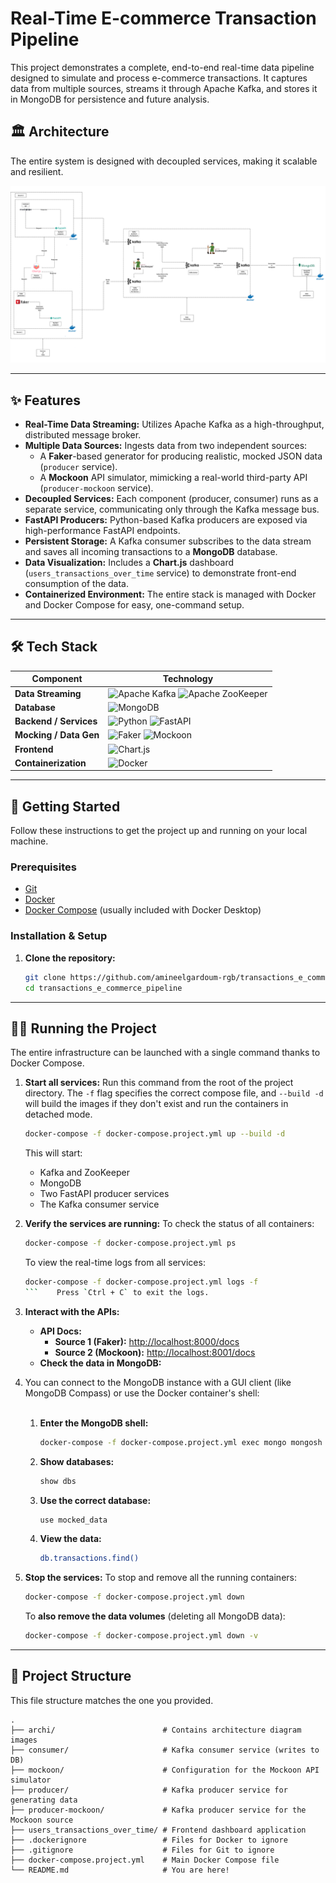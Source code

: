 # Real-Time E-commerce Transaction Pipeline

This project demonstrates a complete, end-to-end real-time data pipeline designed to simulate and process e-commerce transactions. It captures data from multiple sources, streams it through Apache Kafka, and stores it in MongoDB for persistence and future analysis.

## 🏛️ Architecture

The entire system is designed with decoupled services, making it scalable and resilient.

![Project Architecture Diagram](./archi/archi.png)

---

## ✨ Features

- **Real-Time Data Streaming:** Utilizes Apache Kafka as a high-throughput, distributed message broker.
- **Multiple Data Sources:** Ingests data from two independent sources:
  - A **Faker**-based generator for producing realistic, mocked JSON data (`producer` service).
  - A **Mockoon** API simulator, mimicking a real-world third-party API (`producer-mockoon` service).
- **Decoupled Services:** Each component (producer, consumer) runs as a separate service, communicating only through the Kafka message bus.
- **FastAPI Producers:** Python-based Kafka producers are exposed via high-performance FastAPI endpoints.
- **Persistent Storage:** A Kafka consumer subscribes to the data stream and saves all incoming transactions to a **MongoDB** database.
- **Data Visualization:** Includes a **Chart.js** dashboard (`users_transactions_over_time` service) to demonstrate front-end consumption of the data.
- **Containerized Environment:** The entire stack is managed with Docker and Docker Compose for easy, one-command setup.

---

## 🛠️ Tech Stack

| Component                    | Technology                                                                                                                                                                                                                                                |
| ---------------------------- | --------------------------------------------------------------------------------------------------------------------------------------------------------------------------------------------------------------------------------------------------------- |
| **Data Streaming**     | ![Apache Kafka](https://img.shields.io/badge/Apache%20Kafka-231F20?style=for-the-badge&logo=apachekafka&logoColor=white) ![Apache ZooKeeper](https://img.shields.io/badge/Apache%20ZooKeeper-F39217?style=for-the-badge&logo=apachezookeeper&logoColor=white) |
| **Database**           | ![MongoDB](https://img.shields.io/badge/MongoDB-4EA94B?style=for-the-badge&logo=mongodb&logoColor=white)                                                                                                                                                    |
| **Backend / Services** | ![Python](https://img.shields.io/badge/Python-3776AB?style=for-the-badge&logo=python&logoColor=white) ![FastAPI](https://img.shields.io/badge/FastAPI-009688?style=for-the-badge&logo=fastapi&logoColor=white)                                                |
| **Mocking / Data Gen** | ![Faker](https://img.shields.io/badge/Faker-D22572?style=for-the-badge) ![Mockoon](https://img.shields.io/badge/Mockoon-2563EB?style=for-the-badge&logo=mockoon&logoColor=white)                                                                              |
| **Frontend**           | ![Chart.js](https://img.shields.io/badge/Chart.js-FF6384?style=for-the-badge&logo=chartdotjs&logoColor=white)                                                                                                                                               |
| **Containerization**   | ![Docker](https://img.shields.io/badge/Docker-2496ED?style=for-the-badge&logo=docker&logoColor=white)                                                                                                                                                       |

---

## 🚀 Getting Started

Follow these instructions to get the project up and running on your local machine.

### Prerequisites

- [Git](https://git-scm.com/)
- [Docker](https://www.docker.com/products/docker-desktop/)
- [Docker Compose](https://docs.docker.com/compose/) (usually included with Docker Desktop)

### Installation & Setup

1. **Clone the repository:**
   ```bash
   git clone https://github.com/amineelgardoum-rgb/transactions_e_commerce_pipeline.git
   cd transactions_e_commerce_pipeline
   ```

---

## 🏃‍♀️ Running the Project

The entire infrastructure can be launched with a single command thanks to Docker Compose.

1. **Start all services:**
   Run this command from the root of the project directory. The `-f` flag specifies the correct compose file, and `--build -d` will build the images if they don't exist and run the containers in detached mode.

   ```bash
   docker-compose -f docker-compose.project.yml up --build -d
   ```

   This will start:

   - Kafka and ZooKeeper
   - MongoDB
   - Two FastAPI producer services
   - The Kafka consumer service
2. **Verify the services are running:**
   To check the status of all containers:

   ```bash
   docker-compose -f docker-compose.project.yml ps
   ```

   To view the real-time logs from all services:

   ```bash
   docker-compose -f docker-compose.project.yml logs -f
   ```    Press `Ctrl + C` to exit the logs.

   ```
3. **Interact with the APIs:**

   - **API Docs:**
     - **Source 1 (Faker):** [http://localhost:8000/docs](http://localhost:8000/docs)
     - **Source 2 (Mockoon):** [http://localhost:8001/docs](http://localhost:8001/docs)
   - **Check the data in MongoDB:**
4. You can connect to the MongoDB instance with a GUI client (like MongoDB Compass) or use the Docker container's shell:

   <br>

   1. **Enter the MongoDB shell:**
      ```bash
      docker-compose -f docker-compose.project.yml exec mongo mongosh
      ```
   2. **Show databases:**
      ```bash
      show dbs
      ```
   3. **Use the correct database:**
      ```bash
      use mocked_data
      ```
   4. **View the data:**
      ```bash
      db.transactions.find()
      ```
5. **Stop the services:**
   To stop and remove all the running containers:

   ```bash
   docker-compose -f docker-compose.project.yml down
   ```

   To **also remove the data volumes** (deleting all MongoDB data):

   ```bash
   docker-compose -f docker-compose.project.yml down -v
   ```

---

## 📁 Project Structure

This file structure matches the one you provided.

```
.
├── archi/                        # Contains architecture diagram images
├── consumer/                     # Kafka consumer service (writes to DB)
├── mockoon/                      # Configuration for the Mockoon API simulator
├── producer/                     # Kafka producer service for generating data
├── producer-mockoon/             # Kafka producer service for the Mockoon source
├── users_transactions_over_time/ # Frontend dashboard application
├── .dockerignore                 # Files for Docker to ignore
├── .gitignore                    # Files for Git to ignore
├── docker-compose.project.yml    # Main Docker Compose file
└── README.md                     # You are here!
```
